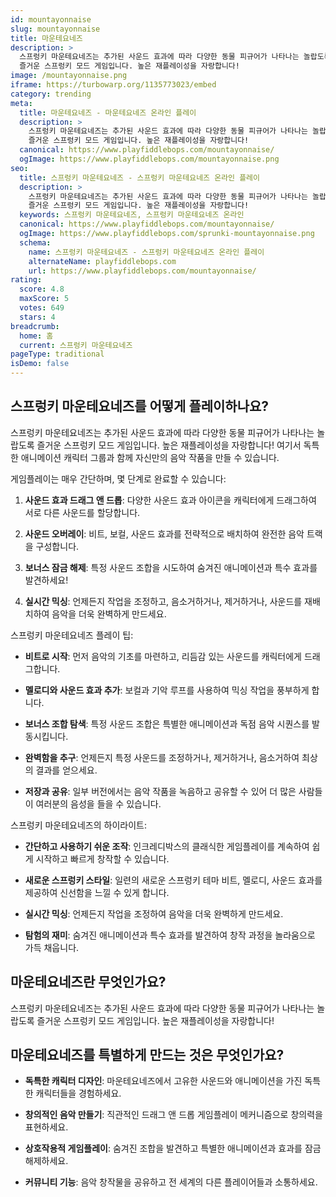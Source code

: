 ```yaml
---
id: mountayonnaise
slug: mountayonnaise
title: 마운테요네즈
description: >
  스프렁키 마운테요네즈는 추가된 사운드 효과에 따라 다양한 동물 피규어가 나타나는 놀랍도록
  즐거운 스프렁키 모드 게임입니다. 높은 재플레이성을 자랑합니다!
image: /mountayonnaise.png
iframe: https://turbowarp.org/1135773023/embed
category: trending
meta:
  title: 마운테요네즈 - 마운테요네즈 온라인 플레이
  description: >
    스프렁키 마운테요네즈는 추가된 사운드 효과에 따라 다양한 동물 피규어가 나타나는 놀랍도록
    즐거운 스프렁키 모드 게임입니다. 높은 재플레이성을 자랑합니다!
  canonical: https://www.playfiddlebops.com/mountayonnaise/
  ogImage: https://www.playfiddlebops.com/mountayonnaise.png
seo:
  title: 스프렁키 마운테요네즈 - 스프렁키 마운테요네즈 온라인 플레이
  description: >
    스프렁키 마운테요네즈는 추가된 사운드 효과에 따라 다양한 동물 피규어가 나타나는 놀랍도록
    즐거운 스프렁키 모드 게임입니다. 높은 재플레이성을 자랑합니다!
  keywords: 스프렁키 마운테요네즈, 스프렁키 마운테요네즈 온라인
  canonical: https://www.playfiddlebops.com/mountayonnaise/
  ogImage: https://www.playfiddlebops.com/sprunki-mountayonnaise.png
  schema:
    name: 스프렁키 마운테요네즈 - 스프렁키 마운테요네즈 온라인 플레이
    alternateName: playfiddlebops.com
    url: https://www.playfiddlebops.com/mountayonnaise/
rating:
  score: 4.8
  maxScore: 5
  votes: 649
  stars: 4
breadcrumb:
  home: 홈
  current: 스프렁키 마운테요네즈
pageType: traditional
isDemo: false
---
```


## 스프렁키 마운테요네즈를 어떻게 플레이하나요?

스프렁키 마운테요네즈는 추가된 사운드 효과에 따라 다양한 동물 피규어가 나타나는 놀랍도록 즐거운 스프렁키 모드 게임입니다. 높은 재플레이성을 자랑합니다! 여기서 독특한 애니메이션 캐릭터 그룹과 함께 자신만의 음악 작품을 만들 수 있습니다.

게임플레이는 매우 간단하며, 몇 단계로 완료할 수 있습니다:

1. **사운드 효과 드래그 앤 드롭**: 다양한 사운드 효과 아이콘을 캐릭터에게 드래그하여 서로 다른 사운드를 할당합니다.

2. **사운드 오버레이**: 비트, 보컬, 사운드 효과를 전략적으로 배치하여 완전한 음악 트랙을 구성합니다.

3. **보너스 잠금 해제**: 특정 사운드 조합을 시도하여 숨겨진 애니메이션과 특수 효과를 발견하세요!

4. **실시간 믹싱**: 언제든지 작업을 조정하고, 음소거하거나, 제거하거나, 사운드를 재배치하여 음악을 더욱 완벽하게 만드세요.

스프렁키 마운테요네즈 플레이 팁:

- **비트로 시작**: 먼저 음악의 기초를 마련하고, 리듬감 있는 사운드를 캐릭터에게 드래그합니다.

- **멜로디와 사운드 효과 추가**: 보컬과 기악 루프를 사용하여 믹싱 작업을 풍부하게 합니다.

- **보너스 조합 탐색**: 특정 사운드 조합은 특별한 애니메이션과 독점 음악 시퀀스를 발동시킵니다.

- **완벽함을 추구**: 언제든지 특정 사운드를 조정하거나, 제거하거나, 음소거하여 최상의 결과를 얻으세요.

- **저장과 공유**: 일부 버전에서는 음악 작품을 녹음하고 공유할 수 있어 더 많은 사람들이 여러분의 음성을 들을 수 있습니다.

스프렁키 마운테요네즈의 하이라이트:

- **간단하고 사용하기 쉬운 조작**: 인크레디박스의 클래식한 게임플레이를 계속하여 쉽게 시작하고 빠르게 창작할 수 있습니다.

- **새로운 스프렁키 스타일**: 일련의 새로운 스프렁키 테마 비트, 멜로디, 사운드 효과를 제공하여 신선함을 느낄 수 있게 합니다.

- **실시간 믹싱**: 언제든지 작업을 조정하여 음악을 더욱 완벽하게 만드세요.

- **탐험의 재미**: 숨겨진 애니메이션과 특수 효과를 발견하여 창작 과정을 놀라움으로 가득 채웁니다.

## 마운테요네즈란 무엇인가요?

스프렁키 마운테요네즈는 추가된 사운드 효과에 따라 다양한 동물 피규어가 나타나는 놀랍도록 즐거운 스프렁키 모드 게임입니다. 높은 재플레이성을 자랑합니다!

## 마운테요네즈를 특별하게 만드는 것은 무엇인가요?

- **독특한 캐릭터 디자인**: 마운테요네즈에서 고유한 사운드와 애니메이션을 가진 독특한 캐릭터들을 경험하세요.

- **창의적인 음악 만들기**: 직관적인 드래그 앤 드롭 게임플레이 메커니즘으로 창의력을 표현하세요.

- **상호작용적 게임플레이**: 숨겨진 조합을 발견하고 특별한 애니메이션과 효과를 잠금 해제하세요.

- **커뮤니티 기능**: 음악 창작물을 공유하고 전 세계의 다른 플레이어들과 소통하세요.